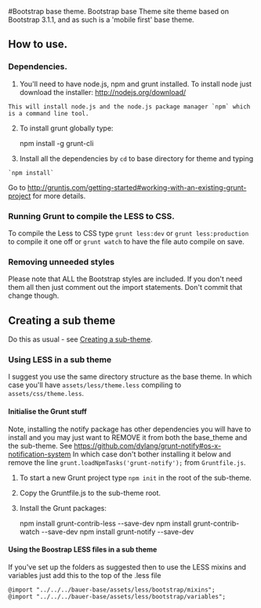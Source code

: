 #Bootstrap base theme.
Bootstrap base Theme site theme based on Bootstrap 3.1.1, and as such is a 'mobile first' base theme.

## How to use.
### Dependencies.

  1. You'll need to have node.js, npm and grunt installed.
    To install node just download the installer: http://nodejs.org/download/
    
    This will install node.js and the node.js package manager `npm` which is a command line tool.
    
  2. To install grunt globally type:

        npm install -g grunt-cli

  4. Install all the dependencies by `cd` to base directory for theme and typing
  
    `npm install`
    
  Go to http://gruntjs.com/getting-started#working-with-an-existing-grunt-project for more details.

### Running Grunt to compile the LESS to CSS.
To compile the Less to CSS type `grunt less:dev` or `grunt less:production` to compile it one off or `grunt watch` to have the file auto compile on save.

### Removing unneeded styles
Please note that ALL the Bootstrap styles are included.  If you don't need them all then just comment out the import statements.  Don't commit that change though.

## Creating a sub theme
Do this as usual - see [Creating a sub-theme](https://drupal.org/node/225125).

### Using LESS in a sub theme

I suggest you use the same directory structure as the base theme.  In which case you'll have `assets/less/theme.less` compiling to `assets/css/theme.less`.

#### Initialise the Grunt stuff

Note, installing the notify package has other dependencies you will have to install and you may just want to REMOVE it from both the base_theme and the sub-theme. See https://github.com/dylang/grunt-notify#os-x-notification-system In which case don't bother installing it below and remove the line `grunt.loadNpmTasks('grunt-notify');` from `Gruntfile.js`.

  1. To start a new Grunt project type `npm init` in the root of the sub-theme.
  2. Copy the Gruntfile.js to the sub-theme root.
  3. Install the Grunt packages:
    
        npm install grunt-contrib-less --save-dev
        npm install grunt-contrib-watch --save-dev
        npm install grunt-notify --save-dev
        

#### Using the Boostrap LESS files in a sub theme

If you've set up the folders as suggested then to use the LESS mixins and variables just add this to the top of the .less file

    @import "../../../bauer-base/assets/less/bootstrap/mixins";
    @import "../../../bauer-base/assets/less/bootstrap/variables";